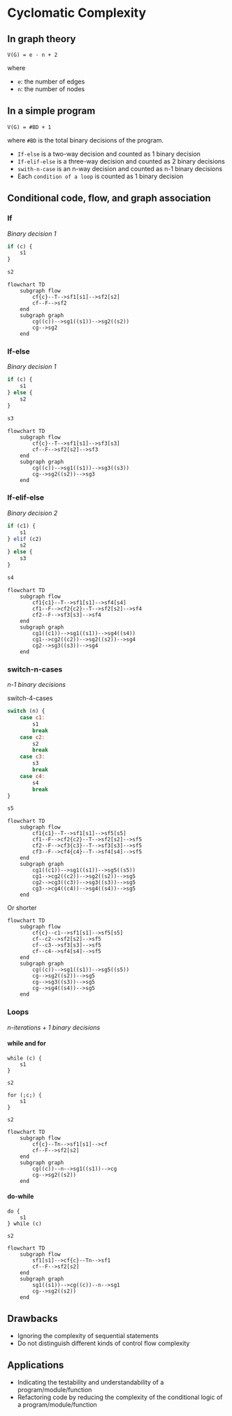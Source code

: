 # Cyclomatic Complexity

## In graph theory

`V(G) = e - n + 2`

where

- `e`: the number of edges
- `n`: the number of nodes

## In a simple program

`V(G) = #BD + 1`

where `#BD` is the total binary decisions of the program.

- `If-else` is a two-way decision and counted as 1 binary decision
- `If-elif-else` is a three-way decision and counted as 2 binary decisions
- `swith-n-case` is an n-way decision and counted as n-1 binary decisions
- Each `condition of a loop` is counted as 1 binary decision

## Conditional code, flow, and graph association

### If

*Binary decision 1*

```js
if (c) {
    s1
}

s2
```

```mermaid
flowchart TD
    subgraph flow
        cf{c}--T-->sf1[s1]-->sf2[s2]
        cf--F-->sf2
    end
    subgraph graph
        cg((c))-->sg1((s1))-->sg2((s2))
        cg-->sg2
    end
```

### If-else

*Binary decision 1*

```js
if (c) {
    s1
} else {
    s2
}

s3
```

```mermaid
flowchart TD
    subgraph flow
        cf{c}--T-->sf1[s1]-->sf3[s3]
        cf--F-->sf2[s2]-->sf3
    end
    subgraph graph
        cg((c))-->sg1((s1))-->sg3((s3))
        cg-->sg2((s2))-->sg3
    end
```

### If-elif-else

*Binary decision 2*

```js
if (c1) {
    s1
} elif (c2)
    s2
} else {
    s3
}

s4
```

```mermaid
flowchart TD
    subgraph flow
        cf1{c1}--T-->sf1[s1]-->sf4[s4]
        cf1--F-->cf2{c2}--T-->sf2[s2]-->sf4
        cf2--F-->sf3[s3]-->sf4
    end
    subgraph graph
        cg1((c1))-->sg1((s1))-->sg4((s4))
        cg1-->cg2((c2))-->sg2((s2))-->sg4
        cg2-->sg3((s3))-->sg4
    end
```

### switch-n-cases

*n-1 binary decisions*

switch-4-cases

```js
switch (n) {
    case c1:
        s1
        break
    case c2:
        s2
        break
    case c3:
        s3
        break
    case c4:
        s4
        break
}

s5
```

```mermaid
flowchart TD
    subgraph flow
        cf1{c1}--T-->sf1[s1]-->sf5[s5]
        cf1--F-->cf2{c2}--T-->sf2[s2]-->sf5
        cf2--F-->cf3{c3}--T-->sf3[s3]-->sf5
        cf3--F-->cf4{c4}--T-->sf4[s4]-->sf5
    end
    subgraph graph
        cg1((c1))-->sg1((s1))-->sg5((s5))
        cg1-->cg2((c2))-->sg2((s2))-->sg5
        cg2-->cg3((c3))-->sg3((s3))-->sg5
        cg3-->cg4((c4))-->sg4((s4))-->sg5
    end
```

Or shorter

```mermaid
flowchart TD
    subgraph flow
        cf{c}--c1-->sf1[s1]-->sf5[s5]
        cf--c2-->sf2[s2]-->sf5
        cf--c3-->sf3[s3]-->sf5
        cf--c4-->sf4[s4]-->sf5
    end
    subgraph graph
        cg((c))-->sg1((s1))-->sg5((s5))
        cg-->sg2((s2))-->sg5
        cg-->sg3((s3))-->sg5
        cg-->sg4((s4))-->sg5
    end
```

### Loops

*n-iterations + 1 binary decisions*

#### while and for

```
while (c) {
    s1
}

s2
```

```
for (;c;) {
    s1
}

s2
```

```mermaid
flowchart TD
    subgraph flow
        cf{c}--Tn-->sf1[s1]-->cf
        cf--F-->sf2[s2]
    end
    subgraph graph
        cg((c))--n-->sg1((s1))-->cg
        cg-->sg2((s2))
    end
```

#### do-while

```
do {
    s1
} while (c)

s2
```

```mermaid
flowchart TD
    subgraph flow
        sf1[s1]-->cf{c}--Tn-->sf1
        cf--F-->sf2[s2]
    end
    subgraph graph
        sg1((s1))-->cg((c))--n-->sg1
        cg-->sg2((s2))
    end
```

## Drawbacks

- Ignoring the complexity of sequential statements
- Do not distinguish different kinds of control flow complexity

## Applications

- Indicating the testability and understandability of a program/module/function
- Refactoring code by reducing the complexity of the conditional logic of a program/module/function